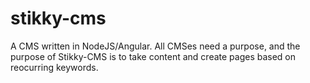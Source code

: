 # stikky-cms
A CMS written in NodeJS/Angular.  All CMSes need a purpose, and the purpose of Stikky-CMS is to take content and create pages based on reocurring keywords. 
